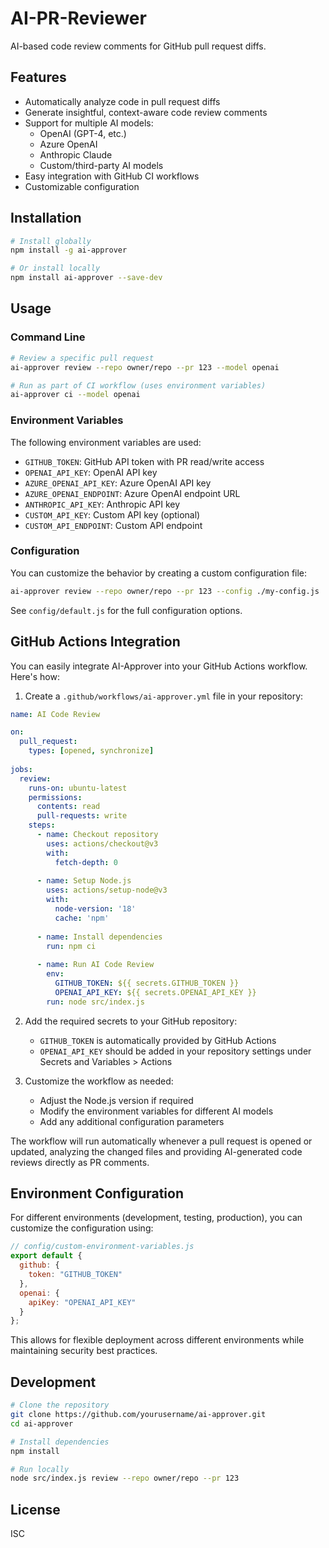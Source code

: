 # AI-PR-Reviewer

AI-based code review comments for GitHub pull request diffs.

## Features

- Automatically analyze code in pull request diffs
- Generate insightful, context-aware code review comments
- Support for multiple AI models:
  - OpenAI (GPT-4, etc.)
  - Azure OpenAI
  - Anthropic Claude
  - Custom/third-party AI models
- Easy integration with GitHub CI workflows
- Customizable configuration

## Installation

```bash
# Install globally
npm install -g ai-approver

# Or install locally
npm install ai-approver --save-dev
```

## Usage

### Command Line

```bash
# Review a specific pull request
ai-approver review --repo owner/repo --pr 123 --model openai

# Run as part of CI workflow (uses environment variables)
ai-approver ci --model openai
```

### Environment Variables

The following environment variables are used:

- `GITHUB_TOKEN`: GitHub API token with PR read/write access
- `OPENAI_API_KEY`: OpenAI API key
- `AZURE_OPENAI_API_KEY`: Azure OpenAI API key
- `AZURE_OPENAI_ENDPOINT`: Azure OpenAI endpoint URL
- `ANTHROPIC_API_KEY`: Anthropic API key
- `CUSTOM_API_KEY`: Custom API key (optional)
- `CUSTOM_API_ENDPOINT`: Custom API endpoint

### Configuration

You can customize the behavior by creating a custom configuration file:

```bash
ai-approver review --repo owner/repo --pr 123 --config ./my-config.js
```

See `config/default.js` for the full configuration options.

## GitHub Actions Integration

You can easily integrate AI-Approver into your GitHub Actions workflow. Here's how:

1. Create a `.github/workflows/ai-approver.yml` file in your repository:

```yaml
name: AI Code Review

on:
  pull_request:
    types: [opened, synchronize]
    
jobs:
  review:
    runs-on: ubuntu-latest
    permissions:
      contents: read
      pull-requests: write
    steps:
      - name: Checkout repository
        uses: actions/checkout@v3
        with:
          fetch-depth: 0
          
      - name: Setup Node.js
        uses: actions/setup-node@v3
        with:
          node-version: '18'
          cache: 'npm'
          
      - name: Install dependencies
        run: npm ci
        
      - name: Run AI Code Review
        env:
          GITHUB_TOKEN: ${{ secrets.GITHUB_TOKEN }}
          OPENAI_API_KEY: ${{ secrets.OPENAI_API_KEY }}
        run: node src/index.js
```

2. Add the required secrets to your GitHub repository:
   - `GITHUB_TOKEN` is automatically provided by GitHub Actions
   - `OPENAI_API_KEY` should be added in your repository settings under Secrets and Variables > Actions

3. Customize the workflow as needed:
   - Adjust the Node.js version if required
   - Modify the environment variables for different AI models
   - Add any additional configuration parameters

The workflow will run automatically whenever a pull request is opened or updated, analyzing the changed files and providing AI-generated code reviews directly as PR comments.

## Environment Configuration

For different environments (development, testing, production), you can customize the configuration using:

```javascript
// config/custom-environment-variables.js
export default {
  github: {
    token: "GITHUB_TOKEN"
  },
  openai: {
    apiKey: "OPENAI_API_KEY"
  }
};
```

This allows for flexible deployment across different environments while maintaining security best practices.

## Development

```bash
# Clone the repository
git clone https://github.com/yourusername/ai-approver.git
cd ai-approver

# Install dependencies
npm install

# Run locally
node src/index.js review --repo owner/repo --pr 123
```

## License

ISC
